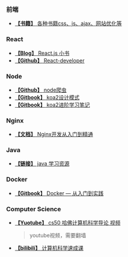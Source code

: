 ### 前端
* [**【书籍】** 各种书籍css、js、ajax、网站优化等](http://www.linqing07.com/book.html)

### React
* [**【Blog】** React.js 小书](http://huziketang.mangojuice.top/books/react/)
* [**【Github】** React-developer](https://github.com/adam-golab/react-developer-roadmap)

### Node
* [**【Github】** node爬虫](https://github.com/HerryLo/JavascriptCode/tree/master/node_reptile)
* [**【Gitbook】** koa2设计模式](https://chenshenhai.github.io/koajs-design-note/)
* [**【Gitbook】** koa2进阶学习笔记](https://chenshenhai.github.io/koa2-note/)

### Nginx
* [**【文档】** Nginx开发从入门到精通](http://tengine.taobao.org/book/index.html)

### Java
* [**【链接】** java 学习资源]()

### Docker
* [**【Gitbook】** Docker — 从入门到实践](https://yeasy.gitbooks.io/docker_practice/content/)

### Computer Science
* [**【Yuotube】** cs50 哈佛计算机科学导论 视频](https://www.youtube.com/channel/UCcabW7890RKJzL968QWEykA)
  > youtube视频，需要翻墙
* [**【bilibili】** 计算机科学速成课](https://www.bilibili.com/video/av21376839/?p=12)
